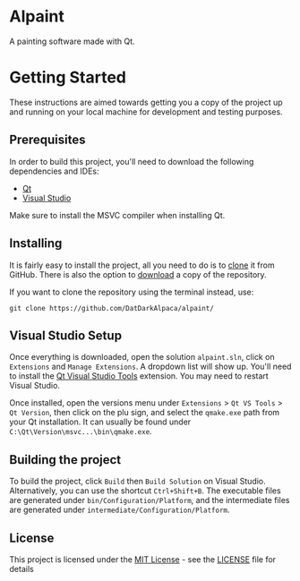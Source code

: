 # Alpaint

A painting software made with Qt.

# Getting Started

These instructions are aimed towards getting you a copy of the project up and running on your local machine for development and testing purposes.

## Prerequisites

In order to build this project, you'll need to download the following dependencies and IDEs:

- [Qt](https://www.qt.io/download-qt-installer)
- [Visual Studio](https://visualstudio.microsoft.com/pt-br/downloads/)

Make sure to install the MSVC compiler when installing Qt.

## Installing

It is fairly easy to install the project, all you need to do is to 
[clone](https://github.com/DatDarkAlpaca/alpaint/) it from
GitHub. There is also the option to [download](https://github.com/DatDarkAlpaca/alpaint/archive/refs/heads/main.zip)
a copy of the repository.

If you want to clone the repository using the terminal instead, use:

    git clone https://github.com/DatDarkAlpaca/alpaint/

## Visual Studio Setup

Once everything is downloaded, open the solution `alpaint.sln`, click on `Extensions` and `Manage Extensions`. A dropdown list will show up. You'll need to install the [Qt Visual Studio Tools](https://marketplace.visualstudio.com/items?itemName=TheQtCompany.QtVisualStudioTools-19123) extension. You may need to restart Visual Studio.

Once installed, open the versions menu under `Extensions` > `Qt VS Tools` > `Qt Version`, then click on the plu sign, and select the `qmake.exe` path from your Qt installation. It can usually be found under `C:\Qt\Version\msvc...\bin\qmake.exe`.

## Building the project

To build the project, click `Build` then `Build Solution` on Visual Studio. Alternatively, you can use the shortcut `Ctrl+Shift+B`.
The executable files are generated under `bin/Configuration/Platform`, and the intermediate files are generated under `intermediate/Configuration/Platform`.

## License

This project is licensed under the [MIT License](https://opensource.org/licenses/MIT) - see the
[LICENSE](LICENSE) file for details
